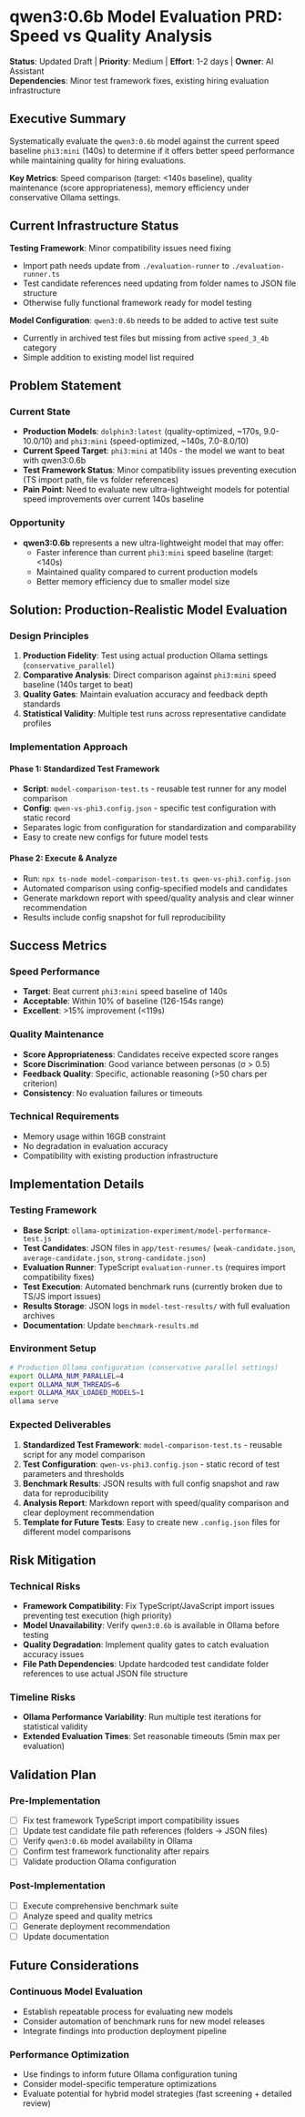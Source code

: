 # qwen3:0.6b Model Evaluation PRD: Speed vs Quality Analysis

**Status**: Updated Draft | **Priority**: Medium | **Effort**: 1-2 days | **Owner**: AI Assistant  
**Dependencies**: Minor test framework fixes, existing hiring evaluation infrastructure

## Executive Summary

Systematically evaluate the `qwen3:0.6b` model against the current speed baseline `phi3:mini` (140s) to determine if it offers better speed performance while maintaining quality for hiring evaluations.

**Key Metrics**: Speed comparison (target: <140s baseline), quality maintenance (score appropriateness), memory efficiency under conservative Ollama settings.

## Current Infrastructure Status

**Testing Framework**: Minor compatibility issues need fixing
- Import path needs update from `./evaluation-runner` to `./evaluation-runner.ts` 
- Test candidate references need updating from folder names to JSON file structure
- Otherwise fully functional framework ready for model testing

**Model Configuration**: `qwen3:0.6b` needs to be added to active test suite
- Currently in archived test files but missing from active `speed_3_4b` category
- Simple addition to existing model list required

## Problem Statement

### Current State
- **Production Models**: `dolphin3:latest` (quality-optimized, ~170s, 9.0-10.0/10) and `phi3:mini` (speed-optimized, ~140s, 7.0-8.0/10) 
- **Current Speed Target**: `phi3:mini` at 140s - the model we want to beat with qwen3:0.6b
- **Test Framework Status**: Minor compatibility issues preventing execution (TS import path, file vs folder references)
- **Pain Point**: Need to evaluate new ultra-lightweight models for potential speed improvements over current 140s baseline

### Opportunity
- **qwen3:0.6b** represents a new ultra-lightweight model that may offer:
  - Faster inference than current `phi3:mini` speed baseline (target: <140s)
  - Maintained quality compared to current production models
  - Better memory efficiency due to smaller model size

## Solution: Production-Realistic Model Evaluation

### Design Principles

1. **Production Fidelity**: Test using actual production Ollama settings (`conservative_parallel`)
2. **Comparative Analysis**: Direct comparison against `phi3:mini` speed baseline (140s target to beat)
3. **Quality Gates**: Maintain evaluation accuracy and feedback depth standards
4. **Statistical Validity**: Multiple test runs across representative candidate profiles

### Implementation Approach

#### Phase 1: Standardized Test Framework
- **Script**: `model-comparison-test.ts` - reusable test runner for any model comparison
- **Config**: `qwen-vs-phi3.config.json` - specific test configuration with static record
- Separates logic from configuration for standardization and comparability
- Easy to create new configs for future model tests

#### Phase 2: Execute & Analyze  
- Run: `npx ts-node model-comparison-test.ts qwen-vs-phi3.config.json`
- Automated comparison using config-specified models and candidates  
- Generate markdown report with speed/quality analysis and clear winner recommendation
- Results include config snapshot for full reproducibility

## Success Metrics

### Speed Performance
- **Target**: Beat current `phi3:mini` speed baseline of 140s
- **Acceptable**: Within 10% of baseline (126-154s range)  
- **Excellent**: >15% improvement (<119s)

### Quality Maintenance
- **Score Appropriateness**: Candidates receive expected score ranges
- **Score Discrimination**: Good variance between personas (σ > 0.5)
- **Feedback Quality**: Specific, actionable reasoning (>50 chars per criterion)
- **Consistency**: No evaluation failures or timeouts

### Technical Requirements
- Memory usage within 16GB constraint
- No degradation in evaluation accuracy
- Compatibility with existing production infrastructure

## Implementation Details

### Testing Framework
- **Base Script**: `ollama-optimization-experiment/model-performance-test.js`
- **Test Candidates**: JSON files in `app/test-resumes/` (`weak-candidate.json`, `average-candidate.json`, `strong-candidate.json`)
- **Evaluation Runner**: TypeScript `evaluation-runner.ts` (requires import compatibility fixes)
- **Test Execution**: Automated benchmark runs (currently broken due to TS/JS import issues)
- **Results Storage**: JSON logs in `model-test-results/` with full evaluation archives
- **Documentation**: Update `benchmark-results.md`

### Environment Setup
```bash
# Production Ollama configuration (conservative parallel settings)
export OLLAMA_NUM_PARALLEL=4
export OLLAMA_NUM_THREADS=6
export OLLAMA_MAX_LOADED_MODELS=1
ollama serve
```

### Expected Deliverables
1. **Standardized Test Framework**: `model-comparison-test.ts` - reusable script for any model comparison
2. **Test Configuration**: `qwen-vs-phi3.config.json` - static record of test parameters and thresholds
3. **Benchmark Results**: JSON results with full config snapshot and raw data for reproducibility
4. **Analysis Report**: Markdown report with speed/quality comparison and clear deployment recommendation  
5. **Template for Future Tests**: Easy to create new `.config.json` files for different model comparisons

## Risk Mitigation

### Technical Risks
- **Framework Compatibility**: Fix TypeScript/JavaScript import issues preventing test execution (high priority)
- **Model Unavailability**: Verify `qwen3:0.6b` is available in Ollama before testing  
- **Quality Degradation**: Implement quality gates to catch evaluation accuracy issues
- **File Path Dependencies**: Update hardcoded test candidate folder references to use actual JSON file structure

### Timeline Risks
- **Ollama Performance Variability**: Run multiple test iterations for statistical validity
- **Extended Evaluation Times**: Set reasonable timeouts (5min max per evaluation)

## Validation Plan

### Pre-Implementation
- [ ] Fix test framework TypeScript import compatibility issues
- [ ] Update test candidate file path references (folders → JSON files)
- [ ] Verify `qwen3:0.6b` model availability in Ollama
- [ ] Confirm test framework functionality after repairs
- [ ] Validate production Ollama configuration

### Post-Implementation
- [ ] Execute comprehensive benchmark suite
- [ ] Analyze speed and quality metrics
- [ ] Generate deployment recommendation
- [ ] Update documentation

## Future Considerations

### Continuous Model Evaluation
- Establish repeatable process for evaluating new models
- Consider automation of benchmark runs for new model releases
- Integrate findings into production deployment pipeline

### Performance Optimization
- Use findings to inform future Ollama configuration tuning
- Consider model-specific temperature optimizations
- Evaluate potential for hybrid model strategies (fast screening + detailed review)
